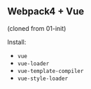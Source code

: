 ## Webpack4 + Vue
(cloned from 01-init)

Install:
- `vue`
- `vue-loader`
- `vue-template-compiler`
- `vue-style-loader`
